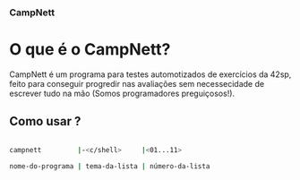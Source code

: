 ### CampNett


# O que é o CampNett? 

CampNett é um programa para testes automotizados de exercícios da 42sp,
feito para conseguir progredir nas avaliações sem necessecidade de escrever
tudo na mão (Somos programadores preguiçosos!).

## Como usar ?

```sh

campnett         |-<c/shell>     |<01...11>

nome-do-programa | tema-da-lista | número-da-lista
```

